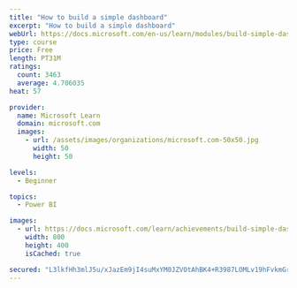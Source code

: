 ```yaml
---
title: "How to build a simple dashboard"
excerpt: "How to build a simple dashboard"
webUrl: https://docs.microsoft.com/en-us/learn/modules/build-simple-dashboard/
type: course
price: Free
length: PT31M
ratings:
  count: 3463
  average: 4.706035
heat: 57

provider:
  name: Microsoft Learn
  domain: microsoft.com
  images:
    - url: /assets/images/organizations/microsoft.com-50x50.jpg
      width: 50
      height: 50

levels:
  - Beginner

topics:
  - Power BI

images:
  - url: https://docs.microsoft.com/learn/achievements/build-simple-dashboard-social.png
    width: 800
    height: 400
    isCached: true

secured: "L3lkfHh3mlJ5u/xJazEm9jI4suMxYM0JZVOtAhBK4+R3987LOMLv19hFvkmGrvhzYy1MYFBU4SFLQ+AATUHSHgz1EGTJFBaJB+mJXhiRK81L/pYsBrTmRO86/ut9l/e/7Do7v1Tq4lBE/rAx3ucL6jj07V3vH44n4XZeugnh/RPw/dpabAqh3vP5WNkD0oGDewqwLvmie5jxesIUDN4f3TBcyOPMtpmZYXGaY2yw8KolqZt0irC8n+6/I90wYMCzPyTPNSb8zqL5JUz0DZNMFwWl3j1xQe/BJwCsPw/rc2wcNdNSVQ+Wru5tStdZErfnjeI7sNn6yWtQSGKrAvQleTnsYl63wjvqUBBqF1Xab6JJdY0meqJc2kTY4YSxR5ERrY5t8nfWOrW4HblMrzHgIq/UkdPM8MUjJgDdE80OQvI=;af9jTPDkTC+xLgXPQNLCrA=="
---
```


